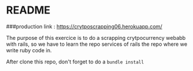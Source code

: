 # README

###production link : https://crytposcrapping06.herokuapp.com/ 

The purpose of this exercice is to do a scrapping crytpocurrency webabb with rails, so we have to learn the repo services of rails the repo where we write ruby code in.

After clone this repo, don't forget to do a ```bundle install```

